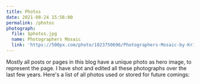 ```yaml
---
title: Photos
date: 2021-08-24 15:56:00
permalink: /photos
photograph:
  file: $photos.jpg
  name: Photographers Mosaic
  link: 'https://500px.com/photo/1023750696/Photographers-Mosaic-by-Kristof-Zerbe/'
---
```


Mostly all posts or pages in this blog have a unique photo as hero image, to represent the page. I have shot and edited all these photographs over the last few years. Here's a list of all photos used or stored for future comings:
